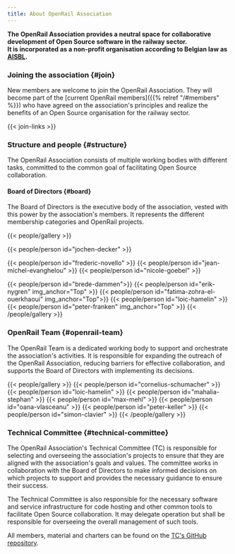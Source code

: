 ```yaml
---
title: About OpenRail Association
---
```


**The OpenRail Association provides a neutral space for collaborative development of Open Source software in the railway sector.\
It is incorporated as a non-profit organisation according to Belgian law as [AISBL](https://fpa.freecad.org/handbook/corporate/AISBL/rationale.html).**

### Joining the association {#join}

New members are welcome to join the OpenRail Association. They will become part of the [current OpenRail members]({{% relref "/#members" %}}) who have agreed on the association's principles and realize the benefits of an Open Source organisation for the railway sector.

{{< join-links >}}

### Structure and people {#structure}

The OpenRail Association consists of multiple working bodies with different tasks, committed to the common goal of facilitating Open Source collaboration.

#### Board of Directors {#board}

The Board of Directors is the executive body of the association, vested with this power by the association's members. It represents the different membership categories and OpenRail projects.

{{< people/gallery >}}
  <!-- BoD Chair -->
  {{< people/person id="jochen-decker" >}}
  <!-- BoD Vice-Chair(s) -->
  {{< people/person id="frederic-novello" >}}
  {{< people/person id="jean-michel-evanghelou" >}}
  {{< people/person id="nicole-goebel" >}}
  <!-- BoD further members -->
  {{< people/person id="brede-dammen">}}
  {{< people/person id="erik-nygren" img_anchor="Top" >}}
  {{< people/person id="fatima-zohra-el-ouerkhaoui" img_anchor="Top">}}
  {{< people/person id="loic-hamelin" >}} <!-- TC Chair -->
  {{< people/person id="peter-franken" img_anchor="Top" >}}
{{< /people/gallery >}}

### OpenRail Team {#openrail-team}

The OpenRail Team is a dedicated working body to support and orchestrate the association's activities. It is responsible for expanding the outreach of the OpenRail Association, reducing barriers for effective collaboration, and supports the Board of Directors with implementing its decisions.

{{< people/gallery >}}
  {{< people/person id="cornelius-schumacher" >}}
  {{< people/person id="loic-hamelin" >}}
  {{< people/person id="mahalia-stephan" >}}
  {{< people/person id="max-mehl" >}}
  {{< people/person id="oana-vlasceanu" >}}
  {{< people/person id="peter-keller" >}}
  {{< people/person id="simon-clavier" >}}
{{< /people/gallery >}}

### Technical Committee {#technical-committee}

The OpenRail Association's Technical Committee (TC) is responsible for selecting and overseeing the association's projects to ensure that they are aligned with the association's goals and values. The committee works in collaboration with the Board of Directors to make informed decisions on which projects to support and provides the necessary guidance to ensure their success.

The Technical Committee is also responsible for the necessary software and service infrastructure for code hosting and other common tools to facilitate Open Source collaboration. It may delegate operation but shall be responsible for overseeing the overall management of such tools.

All members, material and charters can be found on the [TC's GitHub repository](https://github.com/OpenRailAssociation/technical-committee).
